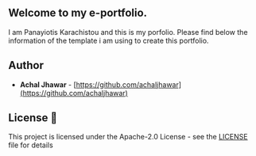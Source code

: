 ## Welcome to my e-portfolio.

I am Panayiotis Karachistou and this is my porfolio.
Please find below the information of the template i am using to create this portfolio.

## Author

- **Achal Jhawar** - [https://github.com/achaljhawar](https://github.com/achaljhawar)

## License 📄

This project is licensed under the Apache-2.0 License - see the [LICENSE](LICENSE) file for details







